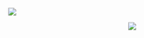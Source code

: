 ![](https://github.com/rp-mullen/quantum-image-evolver/blob/main/main.gif)
<p align="center">
  <img src="https://github.com/rp-mullen/quantum-image-evolver/blob/main/main.gif"/>
</p>
